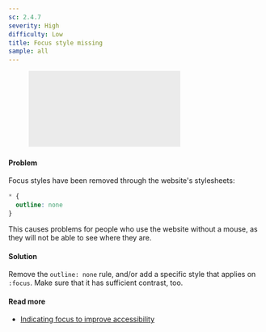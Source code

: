 ```yaml
---
sc: 2.4.7
severity: High
difficulty: Low
title: Focus style missing
sample: all
---
```


<figure>

![alt text](images/default-screenshot.png) 

</figure>

#### Problem

Focus styles have been removed through the website's stylesheets:

```css
* { 
  outline: none 
}
```

This causes problems for people who use the website without a mouse, as they will not be able to see where they are.

#### Solution

Remove the `outline: none` rule, and/or add a specific style that applies on `:focus`. Make sure that it has sufficient contrast, too.

#### Read more

- [Indicating focus to improve accessibility](https://hiddedevries.nl/en/blog/2019-06-06-indicating-focus-to-improve-accessibility)

